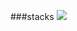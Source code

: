 ###stacks
<img src="https://img.shields.io/badge/Python-3776AB?style=for-the-badge&logo=Python&logoColor=white">
